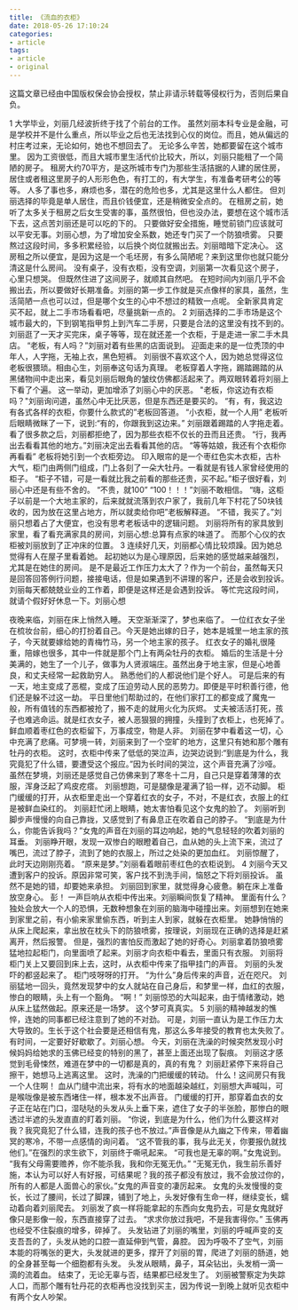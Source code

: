 ```yaml
---
title: 《流血的衣柜》
date: 2018-05-26 17:10:24
categories:
- article
tags:
- article
- original
---
```

这篇文章已经由中国版权保会协会授权，禁止非请示转载等侵权行为，否则后果自负。
 <!-- more -->
 1
大学毕业，刘丽几经波折终于找了个前台的工作。
虽然刘丽本科专业是金融，可是学校并不是什么重点，所以毕业之后也无法找到心仪的岗位。而且，她从偏远的村庄考过来，无论如何，她也不想回去了。
无论多么辛苦，她都要留在这个城市里。
因为工资很低，而且大城市里生活代价比较大，所以，刘丽只能租了一个简陋的房子。
租房大约70平方，是这所城市专门为那些生活拮据的人建的居住房，居住或者租这里房子的人形形色色，有打工的，有大学生，有准备考研考公的等等。
人多了事也多，麻烦也多，潜在的危险也多，尤其是这里什么人都住。
但刘丽选择的毕竟是单人居住，而且价钱便宜，还是稍微安全点的。
在租房之前，她听了太多关于租房之后女生受害的事，虽然很怕，但也没办法，要想在这个城市活下去，这点苦刘丽还是可以吃的下的。
只要做好安全措施，睡觉前锁门应该就可以平安无事。刘丽心想，为了增加安全系数，她还专门买了一个防狼喷雾。
只要熬过这段时间，多多积累经验，以后换个岗位就搬出去。刘丽暗暗下定决心。
这房租之所以便宜，是因为这是一个毛坯房，有多么简陋呢？来到这里你也就只能分清这是什么房间。
没有桌子，没有衣柜，没有空调，刘丽第一次看见这个房子，心里只想哭。
但既然住进了这间房子，就顺其自然吧。
在短时间内刘丽几乎不会搬出去，所以要做好长期准备。刘丽的第一步工作就是买点像样的家具，虽然，生活简陋一点也可以过，但是哪个女生的心中不想过的精致一点呢。
全新家具肯定买不起，就上二手市场看看吧，尽量挑新一点的。
2
刘丽选择的二手市场是这个城市最大的，下到钢笔指甲剪上到汽车二手房，只要是合法的这里没有找不到的。
刘丽逛了一天才买完床，桌子等等，现在就还差一个衣柜，于是走进一家二手木具店。
“老板，有人吗？”刘丽对着有些黑的店面说到。
迎面走来的是一位秃顶的中年人，人字拖，无袖上衣，黑色短裤。
刘丽很不喜欢这个人，因为她总觉得这位老板很猥琐。相由心生，刘丽奉这句话为真理。
老板穿着人字拖，踢踏踢踏的从黑储物间中走出来，看见刘丽后眼角的皱纹仿佛都活起来了。两双眼转着将刘丽上下看了个遍。
这一举动，更加增添了刘丽心中的厌恶。
"老板，你这边有衣柜吗？"刘丽询问道，虽然心中无比厌恶，但是东西还是要买的。
“有，有，我这边有各式各样的衣柜，你要什么款式的”老板回答道。
“小衣柜，就一个人用”
老板听后眼睛微眯了一下，说到:“有的，你跟我到这边来。”
刘丽跟着踢踏的人字拖走着。
看了很多款之后，刘丽都拒绝了，因为那些衣柜不仅长的丑而且还贵。
“行，我再出去看看其他的地方。”刘丽决定出去看看其他的店。
“等等姑娘，我还有个衣柜你再看看”
老板将她引到一个衣柜旁边。
印入眼帘的是一个枣红色实木衣柜，古朴大气，柜门由两侧门组成，门上各刻了一朵大牡丹。一看就是有钱人家曾经使用的柜子。
“柜子不错，可是一看就比我之前看的那些还贵，买不起。”柜子很好看，刘丽心中还是有些不舍的。
“不贵，就100”
“100！！！”刘丽不敢相信。
“嗨，这柜子以前是一个大地主家的，后来就就流落到农户家了，我前几年下村花了50块钱收的，因为放在这里占地方，所以就卖给你吧”老板解释道。
“不错，我买了。”刘丽只想着占了大便宜，也没有思考老板话中的逻辑问题。
刘丽将所有的家具放到家里，看了看充满家具的房间，刘丽心想:总算有点家的味道了。
而那个心仪的衣柜被刘丽放到了正冲床的位置。
3
连续好几天，刘丽都心情比较烦躁。因为她总觉得有人在屋子里看着她。
起初她以为是心理原因，后来她的感觉越来越强烈，尤其是在她住的房间。
是不是最近工作压力太大了？作为一个前台，虽然每天只是回答回答例行问题，接接电话，但是如果遇到不讲理的客户，还是会收到投诉。刘丽每天都兢兢业业的工作着，即便是这样还是会遇到投诉。
等忙完这段时间，就请个假好好休息一下。刘丽心想

夜晚来临，刘丽在床上悄然入睡。
天空渐渐深了，梦也来临了。
一位红衣女子坐在梳妆台前，细心的打扮着自己。今天是她出嫁的日子，她本是城里一地主家的孩子，今天就要嫁给她的青梅竹马，另一个地主家的孩子。
红衣女子的婚礼很隆重，陪嫁也很多，其中一件就是那个门上有两朵牡丹的衣柜。
婚后的生活是十分美满的，她生了一个儿子，做事为人贤淑端庄。虽然出身于地主家，但是心地善良，和丈夫经常一起救助穷人。
熟悉他们的人都说他们是个好人。
可是后来的有一天，地主变成了恶棍，变成了压迫劳动人民的恶势力。即便是平时积善行德，他们还是躲不过这一劫。
平日里他们帮助过的，在他们家打工的都变成了魔鬼一般，所有值钱的东西都被抢了，搬不走的就用火化为灰烬。
丈夫被活活打死，孩子也难逃命运。就是红衣女子，被人恶狠狠的拥撞，头撞到了衣柜上，也死掉了。
鲜血顺着枣红色的衣柜留下，万事成空，物是人非。
刘丽在梦中看着这一切，心中充满了悲痛。可梦境一转，刘丽来到了一个空旷的地方，这里只有她和那个雕有牡丹的衣柜。
这时，衣柜中传来了低低的哭泣声，边哭边说到:“到底是为什么，我究竟犯了什么错，要遭受这个报应。”因为长时间的哭泣，这个声音充满了沙哑。
虽然在梦境，刘丽还是感觉自己仿佛来到了寒冬十二月，自己只是穿着薄薄的衣服，浑身泛起了鸡皮疙瘩。
刘丽想跑，可是腿像是灌满了铅一样，迈不动脚。
柜门缓缓的打开，从衣柜里走出一个穿着红衣的女子，不对，不是红衣，衣服上的红是被鲜血染红的。
刘丽赶忙闭上眼睛，她太害怕看见这个女鬼的脸了。
刘丽听到脚步声慢慢的向自己靠拢，又感觉到了有鼻息正在吹着自己的脖子。
“到底是为什么，你能告诉我吗？”女鬼的声音在刘丽的耳边响起，她的气息轻轻的吹着刘丽的耳垂。
刘丽睁开眼，发现一双惨白的眼瞪着自己，血从她的头上流下来，流过了嘴巴，流过了脖子，流到了她的衣服上，所过之处染的更加血红。
刘丽惊醒了，此时天边刚刚亮着。
“原来是梦。”刘丽看着眼前枣红色的衣柜说到。
4
刘丽今天又遭到客户的投诉。原因非常可笑，客户找不到洗手间，恼怒之下将刘丽投诉。
虽然不是她的错，却要她来承担。
刘丽回到家里，就觉得身心疲惫。躺在床上准备放空身心。
彭！
一声巨响从衣柜中传出来。刘丽瞬间恢复了精神。
里面有什么？
独处会放大一个人的恐惧，无数种想象在刘丽的脑海中碰撞出来。刘丽想到在她来到家里之前，有小偷来家里偷东西，听到主人到家，就躲在衣柜里。
她静悄悄的从床上爬起来，拿出放在枕头下的防狼喷雾，按理说，刘丽现在正确的选择是赶紧离开，然后报警。
但是，强烈的害怕反而激起了她的好奇心。刘丽拿着防狼喷雾猛地拉起柜门，向里面喷了起来。刘丽才向衣柜中看去，里面只有衣服。
刘丽将柜门关上又要回到床上去，这时，从衣柜中传来了指甲挂门的声音。
刘丽的头发吓的都竖起来了。
柜门吱呀呀的打开。
“为什么”身后传来的声音，近在咫尺。
刘丽猛地一回头，竟然发现梦中的女人就站在自己身后，和梦里一样，血红的衣服，惨白的眼睛，头上有一个豁角。
“啊！”
刘丽惊恐的大叫起来，由于情绪激动，她从床上猛然做起。原来还是一场梦。
这个梦可真真实。
5
刘丽的精神越发的憔悴，连她的同事都已经注意到了她的不对劲。
可是，刘丽一直认为是工作压力太大导致的。生长于这个社会要是还相信有鬼，那这么多年接受的教育也太失败了。
有时间，一定要好好歇歇了。刘丽心想。
今天，刘丽在洗澡的时候突然发现小时候妈妈给她求的玉佛已经变的特别的黑了，甚至上面还出现了裂痕。
刘丽这才感觉到毛骨悚然，难道在梦中的一切都是真的，真的有鬼？
刘丽赶紧停下来将自己擦干，她想马上逃离这里。
这时，洗澡的门把缓缓的转动。
什么！这间房只有我一个人住啊！
血从门缝中流出来，将有水的地面越染越红，刘丽想大声喊叫，可是喉咙像是被东西堵住一样，根本发不出声音。
门缓缓的打开，那穿着血衣的女子正在站在门口，湿哒哒的头发从头上垂下来，遮住了女子的半张脸，那惨白的眼透过半遮的头发直直的盯着刘丽。
“你说，到底是为什么，他们为什么要这样对我？我究竟犯了什么错，连我的孩子也不放过。”声音像是从九幽之下传来，带着幽冥的寒冷，不带一点感情的询问着。
“这不管我的事，我与此无关，你要报仇就找他们。”在强烈的求生欲下，刘丽终于嘶吼起来。
“可我也是无辜的啊。”女鬼说到。
“我有父母需要赡养，你不能杀我，我和你无冤无仇。”
“无冤无仇，我生前乐善好施，本认为可以好人有好报，可结果呢？我的孩子都没有放过，我不会放过你的，所有的人都是人面兽心的家伙。”女鬼的声音变的凄厉起来。
女鬼的头发慢慢的变长，长过了腰间，长过了脚踝，铺到了地上，头发好像有生命一样，继续变长，蠕动着向着刘丽爬去。
刘丽发了疯一样将能拿起的东西向女鬼扔去，可是女鬼就好像只是影像一般，东西直接穿了过去。
“求求你放过我吧，不是我害得你。”
玉佛再也经受不住裂痕的增多，碎掉了。
头发钻进了刘丽的嘴里，刘丽的呼喊声变的支支吾吾的了，头发从她的口腔一直延伸到气管，鼻腔。
因为呼吸不了空气，刘丽本能的将嘴张的更大，头发就进的更多，撑开了刘丽的胃，爬进了刘丽的肠道，她的全身甚至每一个细胞都有头发。
头发从眼睛，鼻子，耳朵钻出，头发梢一滴一滴的流着血。
结束了，无论无辜与否，结果都已经发生了。
刘丽被警察定为失踪人口，而那个雕有牡丹花的衣柜再也没找到买主，因为传说一到晚上就听见衣柜中有两个女人吵架。
